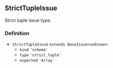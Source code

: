 StrictTupleIssue
----------------

Strict tuple issue type.

### Definition

*   `StrictTupleIssue` `extends BaseIssue<unknown>`
    *   `kind` `'schema'`
    *   `type` `'strict_tuple'`
    *   `expected` `'Array'`